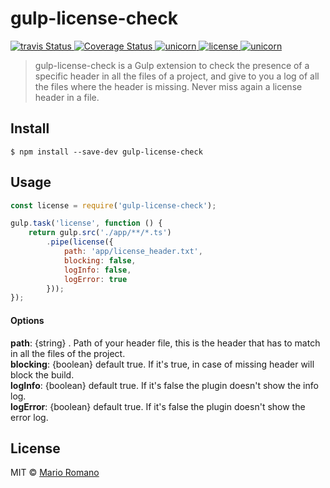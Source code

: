 # gulp-license-check

<p>
  <a title='Build Status' href='https://travis-ci.org/magemello/ci-alarm'>
    <img src='https://travis-ci.org/magemello/gulp-license-check.svg?branch=master' alt='travis Status' />
  </a>
  <a href='https://coveralls.io/github/magemello/gulp-license-check?branch=master'>
    <img src='https://coveralls.io/repos/github/magemello/gulp-license-check/badge.svg?branch=master' alt='Coverage Status' />
  </a>
  <a href='https://www.npmjs.com/package/gulp-license-check'>
    <img src='https://img.shields.io/npm/dm/gulp-license-check.svg' alt='unicorn' />
  </a>
  <a href='https://raw.githubusercontent.com/magemello/gulp-license-check/master/license'>
     <img src='https://img.shields.io/badge/license-MIT-blue.svg' alt='license' />
  </a>
  <a href='https://www.youtube.com/watch?v=9auOCbH5Ns4'>
     <img src='https://img.shields.io/badge/unicorn-approved-ff69b4.svg' alt='unicorn' />
  </a>
</p>

> gulp-license-check is a Gulp extension to check the presence of a specific header in all the files of a project, and give to you a log of all the files where the header is missing. Never miss again a license header in a file.

## Install

```
$ npm install --save-dev gulp-license-check
```

## Usage

```js
const license = require('gulp-license-check');

gulp.task('license', function () {
    return gulp.src('./app/**/*.ts')
        .pipe(license({
            path: 'app/license_header.txt',
            blocking: false,
            logInfo: false,
            logError: true
        }));
});
```

#### Options

**path**: {string} . Path of your header file, this is the header that has to match in all the files of the project.<br />
**blocking**: {boolean} default true. If it's true, in case of missing header will block the build.<br />
**logInfo**: {boolean} default true. If it's false the plugin doesn't show the info log.<br />
**logError**: {boolean} default true. If it's false the plugin doesn't show the error log.<br />

## License

MIT © [Mario Romano](http://magemello.github.io/)
